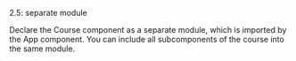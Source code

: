 2.5: separate module

Declare the Course component as a separate module, which is imported by the App component. You can include all subcomponents of the course into the same module.
